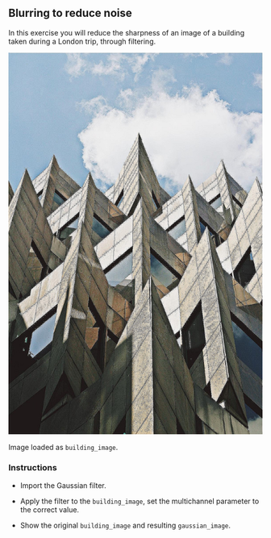 ## Blurring to reduce noise

In this exercise you will reduce the sharpness of an image of a building taken during a London trip, through filtering.

![Building in Lodon](i/2.jpg)

Image loaded as `building_image`.

### Instructions

- Import the Gaussian filter.

- Apply the filter to the `building_image`, set the multichannel parameter to the correct value.

- Show the original `building_image` and resulting `gaussian_image`.
